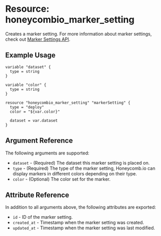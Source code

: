 # Resource: honeycombio_marker_setting

Creates a marker setting. For more information about marker settings, check out [Marker Settings API](https://docs.honeycomb.io/api/marker-settings/).

## Example Usage

```hcl
variable "dataset" {
  type = string
}

variable "color" {
  type = string
}

resource "honeycombio_marker_setting" "markerSetting" {
  type = "deploy"
  color = "${var.color}"

  dataset = var.dataset
}
```

## Argument Reference

The following arguments are supported:

* `dataset` - (Required) The dataset this marker setting is placed on.
* `type` - (Required) The type of the marker setting, Honeycomb.io can display markers in different colors depending on their type.
* `color` - (Optional) The color set for the marker.

## Attribute Reference

In addition to all arguments above, the following attributes are exported:

* `id` - ID of the marker setting.
* `created_at` - Timestamp when the marker setting was created.
* `updated_at` - Timestamp when the marker setting was last modified.
